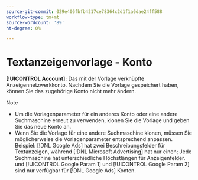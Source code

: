 ```yaml
---
source-git-commit: 029e406fbfb4217ce78364c2d1f1a6dae24ff588
workflow-type: tm+mt
source-wordcount: '89'
ht-degree: 0%

---
```

# Textanzeigenvorlage - Konto

**[!UICONTROL Account]:** Das mit der Vorlage verknüpfte Anzeigennetzwerkkonto. Nachdem Sie die Vorlage gespeichert haben, können Sie das zugehörige Konto nicht mehr ändern.

>[!NOTE]
>
>* Um die Vorlagenparameter für ein anderes Konto oder eine andere Suchmaschine erneut zu verwenden, klonen Sie die Vorlage und geben Sie das neue Konto an.
>* Wenn Sie die Vorlage für eine andere Suchmaschine klonen, müssen Sie möglicherweise die Vorlagenparameter entsprechend anpassen. Beispiel: [!DNL Google Ads] hat zwei Beschreibungsfelder für Textanzeigen, während [!DNL Microsoft Advertising] hat nur einen; Jede Suchmaschine hat unterschiedliche Höchstlängen für Anzeigenfelder. und [!UICONTROL Google Param 1] und [!UICONTROL Google Param 2] sind nur verfügbar für [!DNL Google Ads] Konten.


